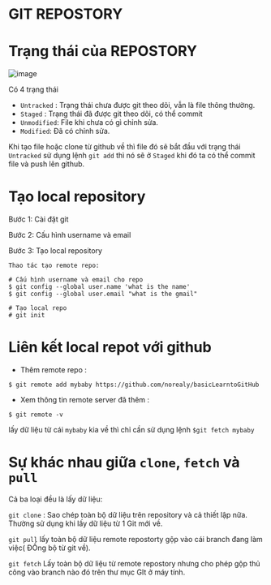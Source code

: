 # GIT REPOSTORY

# Trạng thái của REPOSTORY
![image](https://git-scm.com/book/en/v2/images/lifecycle.png)

Có 4 trạng thái

- `Untracked` : Trạng thái chưa được git theo dõi, vẫn là file thông thường.
- `Staged` : Trạng thái đã được git theo dõi, có thể commit
- `Unmodified`: File khi chưa có gì chỉnh sửa.
- `Modified`: Đã có chỉnh sửa.

Khi tạo file hoặc clone từ github về thì file đó sẽ bắt đầu với trạng thái  `Untracked` sử dụng lệnh `git add` thì nó sẽ ở  `Staged` khi đó ta có thể commit file và push lên github.

# Tạo local repository
Bước 1: Cài đặt git 

Bước 2: Cấu hình username và email

Bước 3: Tạo local repository

`Thao tác tạo remote repo:`
```
# Cấu hình username và email cho repo
$ git config --global user.name 'what is the name'
$ git config --global user.email "what is the gmail"
 
# Tạo local repo
# git init
```
# Liên kết local repot với github

- Thêm remote repo :

```
$ git remote add mybaby https://github.com/norealy/basicLearntoGitHub
```


- Xem thông tin remote server đã thêm :
```
$ git remote -v
```
lấy dữ liệu từ cái `mybaby` kia về thì chỉ cần sử dụng lệnh `$git fetch mybaby`

# Sự khác nhau giữa `clone`, `fetch` và `pull`
Cả ba loại đều là lấy dữ liệu:

`git clone` : Sao chép toàn bộ dữ liệu trên repository và cả thiết lập nữa. Thường sử dụng khi lấy dữ liệu từ 1 Git mới về.

`git pull` lấy toàn bộ dữ liệu remote repostorty gộp vào cái branch đang làm việc( ĐỒng bộ từ git về).

`git fetch` Lấy toàn bộ dữ liệu từ remote repostory nhưng cho phép gộp thủ công vào branch nào đó trên thư mục GIt ở máy tính.
